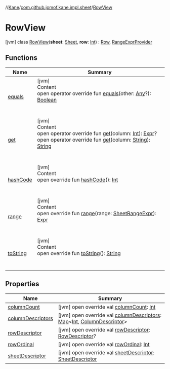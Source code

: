 //[Kane](../../index.md)/[com.github.jomof.kane.impl.sheet](../index.md)/[RowView](index.md)



# RowView  
 [jvm] class [RowView](index.md)(**sheet**: [Sheet](../-sheet/index.md), **row**: [Int](https://kotlinlang.org/api/latest/jvm/stdlib/kotlin/-int/index.html)) : [Row](../../com.github.jomof.kane/-row/index.md), [RangeExprProvider](../-range-expr-provider/index.md)   


## Functions  
  
|  Name|  Summary| 
|---|---|
| <a name="com.github.jomof.kane/Row/equals/#kotlin.Any?/PointingToDeclaration/"></a>[equals](../../com.github.jomof.kane/-row/equals.md)| <a name="com.github.jomof.kane/Row/equals/#kotlin.Any?/PointingToDeclaration/"></a>[jvm]  <br>Content  <br>open operator override fun [equals](../../com.github.jomof.kane/-row/equals.md)(other: [Any](https://kotlinlang.org/api/latest/jvm/stdlib/kotlin/-any/index.html)?): [Boolean](https://kotlinlang.org/api/latest/jvm/stdlib/kotlin/-boolean/index.html)  <br><br><br>
| <a name="com.github.jomof.kane.impl.sheet/RowView/get/#kotlin.Int/PointingToDeclaration/"></a>[get](get.md)| <a name="com.github.jomof.kane.impl.sheet/RowView/get/#kotlin.Int/PointingToDeclaration/"></a>[jvm]  <br>Content  <br>open operator override fun [get](get.md)(column: [Int](https://kotlinlang.org/api/latest/jvm/stdlib/kotlin/-int/index.html)): [Expr](../../com.github.jomof.kane/-expr/index.md)?  <br>open operator override fun [get](get.md)(column: [String](https://kotlinlang.org/api/latest/jvm/stdlib/kotlin/-string/index.html)): [String](https://kotlinlang.org/api/latest/jvm/stdlib/kotlin/-string/index.html)  <br><br><br>
| <a name="com.github.jomof.kane/Row/hashCode/#/PointingToDeclaration/"></a>[hashCode](../../com.github.jomof.kane/-row/hash-code.md)| <a name="com.github.jomof.kane/Row/hashCode/#/PointingToDeclaration/"></a>[jvm]  <br>Content  <br>open override fun [hashCode](../../com.github.jomof.kane/-row/hash-code.md)(): [Int](https://kotlinlang.org/api/latest/jvm/stdlib/kotlin/-int/index.html)  <br><br><br>
| <a name="com.github.jomof.kane.impl.sheet/RowView/range/#com.github.jomof.kane.impl.sheet.SheetRangeExpr/PointingToDeclaration/"></a>[range](range.md)| <a name="com.github.jomof.kane.impl.sheet/RowView/range/#com.github.jomof.kane.impl.sheet.SheetRangeExpr/PointingToDeclaration/"></a>[jvm]  <br>Content  <br>open override fun [range](range.md)(range: [SheetRangeExpr](../-sheet-range-expr/index.md)): [Expr](../../com.github.jomof.kane/-expr/index.md)  <br><br><br>
| <a name="com.github.jomof.kane/Row/toString/#/PointingToDeclaration/"></a>[toString](../../com.github.jomof.kane/-row/to-string.md)| <a name="com.github.jomof.kane/Row/toString/#/PointingToDeclaration/"></a>[jvm]  <br>Content  <br>open override fun [toString](../../com.github.jomof.kane/-row/to-string.md)(): [String](https://kotlinlang.org/api/latest/jvm/stdlib/kotlin/-string/index.html)  <br><br><br>


## Properties  
  
|  Name|  Summary| 
|---|---|
| <a name="com.github.jomof.kane.impl.sheet/RowView/columnCount/#/PointingToDeclaration/"></a>[columnCount](column-count.md)| <a name="com.github.jomof.kane.impl.sheet/RowView/columnCount/#/PointingToDeclaration/"></a> [jvm] open override val [columnCount](column-count.md): [Int](https://kotlinlang.org/api/latest/jvm/stdlib/kotlin/-int/index.html)   <br>
| <a name="com.github.jomof.kane.impl.sheet/RowView/columnDescriptors/#/PointingToDeclaration/"></a>[columnDescriptors](column-descriptors.md)| <a name="com.github.jomof.kane.impl.sheet/RowView/columnDescriptors/#/PointingToDeclaration/"></a> [jvm] open override val [columnDescriptors](column-descriptors.md): [Map](https://kotlinlang.org/api/latest/jvm/stdlib/kotlin.collections/-map/index.html)<[Int](https://kotlinlang.org/api/latest/jvm/stdlib/kotlin/-int/index.html), [ColumnDescriptor](../-column-descriptor/index.md)>   <br>
| <a name="com.github.jomof.kane.impl.sheet/RowView/rowDescriptor/#/PointingToDeclaration/"></a>[rowDescriptor](row-descriptor.md)| <a name="com.github.jomof.kane.impl.sheet/RowView/rowDescriptor/#/PointingToDeclaration/"></a> [jvm] open override val [rowDescriptor](row-descriptor.md): [RowDescriptor](../-row-descriptor/index.md)?   <br>
| <a name="com.github.jomof.kane.impl.sheet/RowView/rowOrdinal/#/PointingToDeclaration/"></a>[rowOrdinal](row-ordinal.md)| <a name="com.github.jomof.kane.impl.sheet/RowView/rowOrdinal/#/PointingToDeclaration/"></a> [jvm] open override val [rowOrdinal](row-ordinal.md): [Int](https://kotlinlang.org/api/latest/jvm/stdlib/kotlin/-int/index.html)   <br>
| <a name="com.github.jomof.kane.impl.sheet/RowView/sheetDescriptor/#/PointingToDeclaration/"></a>[sheetDescriptor](sheet-descriptor.md)| <a name="com.github.jomof.kane.impl.sheet/RowView/sheetDescriptor/#/PointingToDeclaration/"></a> [jvm] open override val [sheetDescriptor](sheet-descriptor.md): [SheetDescriptor](../-sheet-descriptor/index.md)   <br>

